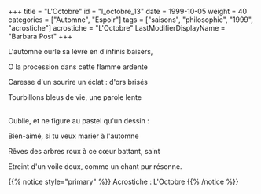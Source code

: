 +++
title = "L'Octobre"
id = "l_octobre_13"
date = 1999-10-05
weight = 40
categories = ["Automne", "Espoir"]
tags = ["saisons", "philosophie", "1999", "acrostiche"]
acrostiche = "L'Octobre"
LastModifierDisplayName = "Barbara Post"
+++

L'automne ourle sa lèvre en d'infinis baisers,

O la procession dans cette flamme ardente

Caresse d'un sourire un éclat : d'ors brisés

Tourbillons bleus de vie, une parole lente

 \
Oublie, et ne figure au pastel qu'un dessin :

Bien-aimé, si tu veux marier à l'automne

Rêves des arbres roux à ce cœur battant, saint

Etreint d'un voile doux, comme un chant pur résonne.

{{% notice style="primary" %}}
Acrostiche : L'Octobre
{{% /notice %}}
